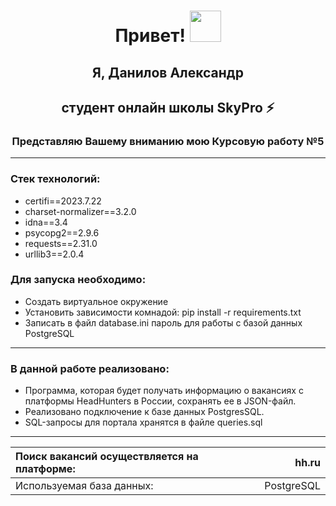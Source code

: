 <h1 align="center">Привет! <img src="https://media.giphy.com/media/hvRJCLFzcasrR4ia7z/giphy.gif" width="50"></h1>

<h2 align="center">Я, Данилов Александр</h2>
<h2 align="center">студент онлайн школы SkyPro ⚡</h2>
<h3 align="center">Представляю Вашему вниманию мою Курсовую работу №5</h3>

***

<h3>Стек технологий:</h3>

 - certifi==2023.7.22
 - charset-normalizer==3.2.0
 - idna==3.4
 - psycopg2==2.9.6
 - requests==2.31.0
 - urllib3==2.0.4

<h3>Для запуска необходимо:</h3>

- Cоздать виртуальное окружение
- Установить зависимости комнадой:   pip install -r requirements.txt
- Записать в файл database.ini пароль для работы с базой данных PostgreSQL

***

<h3>В данной работе реализовано:</h3>

- Программа, которая будет получать информацию о вакансиях с платформы HeadHunters в России, сохранять ее в JSON-файл.
- Реализовано подключение к базе данных PostgresSQL.
- SQL-запросы для портала хранятся в файле queries.sql

***

| Поиск вакансий осуществляется на платформе: |       hh.ru |
|:--------------------------------------------|------------:|
| Используемая база данных:                   |  PostgreSQL |
